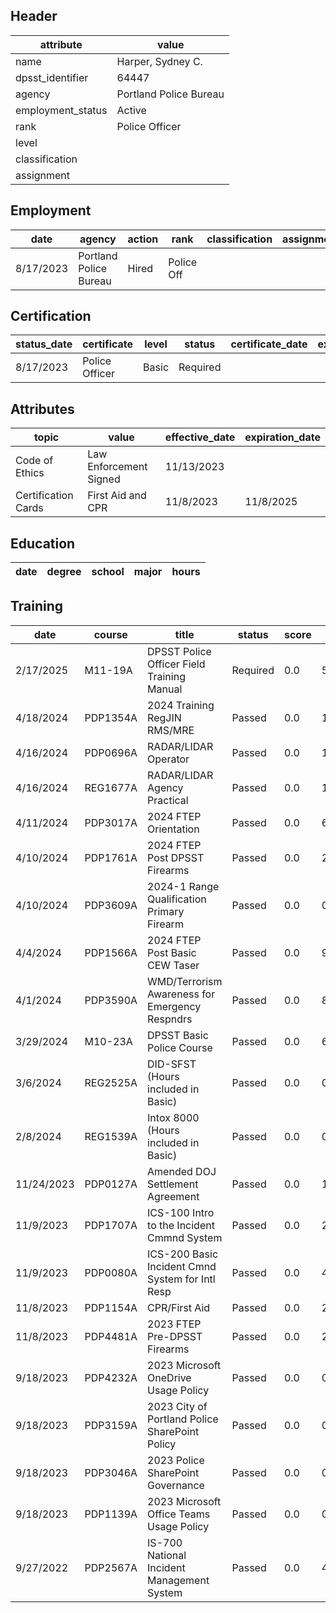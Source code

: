 ## Header
| attribute | value |
| --------- | ----- |
| name | Harper, Sydney C. |
| dpsst_identifier | 64447 |
| agency | Portland Police Bureau |
| employment_status | Active |
| rank | Police Officer |
| level |  |
| classification |  |
| assignment |  |
## Employment
| date | agency | action | rank | classification | assignment |
| ---- | ------ | ------ | ---- | -------------- | ---------- |
| 8/17/2023 | Portland Police Bureau | Hired | Police Off |  |  |
## Certification
| status_date | certificate | level | status | certificate_date | expiration_date | probation_date |
| ----------- | ----------- | ----- | ------ | ---------------- | --------------- | -------------- |
| 8/17/2023 | Police Officer | Basic | Required |  |  | 2/17/2025 |
## Attributes
| topic | value | effective_date | expiration_date |
| ----- | ----- | -------------- | --------------- |
| Code of Ethics | Law Enforcement Signed | 11/13/2023 |  |
| Certification Cards | First Aid and CPR | 11/8/2023 | 11/8/2025 |
## Education
| date | degree | school | major | hours |
| ---- | ------ | ------ | ----- | ----- |
## Training
| date | course | title | status | score | hours |
| ---- | ------ | ----- | ------ | ----- | ----- |
| 2/17/2025 | M11-19A | DPSST Police Officer Field Training Manual | Required | 0.0 | 50.00 |
| 4/18/2024 | PDP1354A | 2024 Training RegJIN RMS/MRE | Passed | 0.0 | 14.00 |
| 4/16/2024 | PDP0696A | RADAR/LIDAR Operator | Passed | 0.0 | 14.00 |
| 4/16/2024 | REG1677A | RADAR/LIDAR Agency Practical | Passed | 0.0 | 10.00 |
| 4/11/2024 | PDP3017A | 2024 FTEP Orientation | Passed | 0.0 | 6.00 |
| 4/10/2024 | PDP1761A | 2024 FTEP Post DPSST Firearms | Passed | 0.0 | 27.00 |
| 4/10/2024 | PDP3609A | 2024-1 Range Qualification Primary Firearm | Passed | 0.0 | 0.50 |
| 4/4/2024 | PDP1566A | 2024 FTEP Post Basic CEW Taser | Passed | 0.0 | 9.00 |
| 4/1/2024 | PDP3590A | WMD/Terrorism Awareness for Emergency Respndrs | Passed | 0.0 | 8.00 |
| 3/29/2024 | M10-23A | DPSST Basic Police Course | Passed | 0.0 | 640.00 |
| 3/6/2024 | REG2525A | DID-SFST (Hours included in Basic) | Passed | 0.0 | 0.00 |
| 2/8/2024 | REG1539A | Intox 8000 (Hours included in Basic) | Passed | 0.0 | 0.00 |
| 11/24/2023 | PDP0127A | Amended DOJ Settlement Agreement | Passed | 0.0 | 1.00 |
| 11/9/2023 | PDP1707A | ICS-100 Intro to the Incident Cmmnd System | Passed | 0.0 | 2.00 |
| 11/9/2023 | PDP0080A | ICS-200 Basic Incident Cmnd System for Intl Resp | Passed | 0.0 | 4.00 |
| 11/8/2023 | PDP1154A | CPR/First Aid | Passed | 0.0 | 2.00 |
| 11/8/2023 | PDP4481A | 2023 FTEP Pre-DPSST Firearms | Passed | 0.0 | 26.00 |
| 9/18/2023 | PDP4232A | 2023 Microsoft OneDrive Usage Policy | Passed | 0.0 | 0.25 |
| 9/18/2023 | PDP3159A | 2023 City of Portland Police SharePoint Policy | Passed | 0.0 | 0.50 |
| 9/18/2023 | PDP3046A | 2023 Police SharePoint Governance | Passed | 0.0 | 0.25 |
| 9/18/2023 | PDP1139A | 2023 Microsoft Office Teams Usage Policy | Passed | 0.0 | 0.25 |
| 9/27/2022 | PDP2567A | IS-700 National Incident Management System | Passed | 0.0 | 4.00 |
